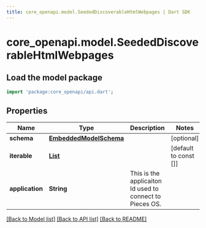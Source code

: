 ```yaml
---
title: core_openapi.model.SeededDiscoverableHtmlWebpages | Dart SDK
---
```


# core_openapi.model.SeededDiscoverableHtmlWebpages

## Load the model package
```dart
import 'package:core_openapi/api.dart';
```

## Properties
Name | Type | Description | Notes
------------ | ------------- | ------------- | -------------
**schema** | [**EmbeddedModelSchema**](EmbeddedModelSchema.md) |  | [optional] 
**iterable** | [**List<SeededDiscoverableHtmlWebpage>**](SeededDiscoverableHtmlWebpage.md) |  | [default to const []]
**application** | **String** | This is the applicaiton Id used to connect to Pieces OS. | 

[[Back to Model list]](../README.md#documentation-for-models) [[Back to API list]](../README.md#documentation-for-api-endpoints) [[Back to README]](../README.md)


